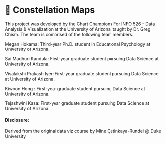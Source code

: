 # 🌠 Constellation Maps 

This project was developed by the Chart Champions For INFO 526 - Data Analysis & Visualization at the University of Arizona, taught by Dr. Greg Chism. The team is comprised of the following team members.

Megan Hokama: Third-year Ph.D. student in Educational Psychology at University of Arizona.

Sai Madhuri Kandula: First-year graduate student pursuing Data Science at University of Arizona.

Visalakshi Prakash Iyer: First-year graduate student pursuing Data Science at University of Arizona.

Kiwoon Hong : First-year graduate student pursuing Data Science at University of Arizona.

Tejashwini Kasa: First-year graduate student pursuing Data Science at University of Arizona.

#### Disclosure:
Derived from the original data viz course by Mine Çetinkaya-Rundel @ Duke University
